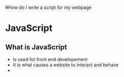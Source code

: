 #How do I write a script for my webpage 

# JavaScript
## What is JavaScript
 * Is used for front end developement
 * It is what causes a website to interact and behave  
 *